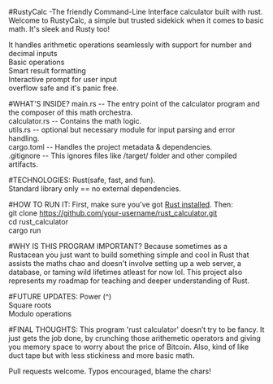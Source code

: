 #RustyCalc -The friendly Command-Line Interface calculator built with rust.  
Welcome to RustyCalc, a simple but trusted sidekick when it comes to basic math. It's sleek and Rusty too!  

It handles arithmetic operations seamlessly with support for number and decimal inputs  
Basic operations  
Smart result formatting  
Interactive prompt for user input  
overflow safe and it's panic free.

#WHAT'S INSIDE?
main.rs -- The entry point of the calculator program and the composer of this math orchestra.  
calculator.rs -- Contains the math logic.  
utils.rs -- optional but necessary module for input parsing and error handling.  
cargo.toml -- Handles the project metadata & dependencies.  
.gitignore -- This ignores files like /target/ folder and other compiled artifacts.  

#TECHNOLOGIES:
Rust(safe, fast, and fun).  
Standard library only == no external dependencies.  

#HOW TO RUN IT:
First, make sure you’ve got [Rust installed](https://www.rust-lang.org/tools/install). Then:  
git clone https://github.com/your-username/rust_calculator.git  
cd rust_calculator  
cargo run  

#WHY IS THIS PROGRAM IMPORTANT?
Because sometimes as a Rustacean you just want to build something simple and cool in Rust that assists the maths chao and doesn't involve setting up a web server, a database, or taming wild lifetimes atleast for now lol. This project also represents my roadmap for teaching and deeper understanding of Rust.

#FUTURE UPDATES:
Power (^)  
Square roots  
Modulo operations  

#FINAL THOUGHTS:
This program 'rust calculator' doesn’t try to be fancy. It just gets the job done, by crunching those arithemetic operators and giving you memory space to worry about the price of Bitcoin. Also, kind of like duct tape but with less stickiness and more basic math.  

Pull requests welcome. Typos encouraged, blame the chars!
